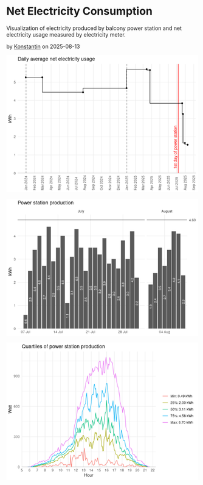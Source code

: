 Net Electricity Consumption
================

Visualization of electricity produced by balcony power station and net
electricity usage measured by electricity meter.

<div>

by <a href="mailto:firstname.lastname@outlook.com">Konstantin</a> on
2025-08-13

</div>

<!-- Start of analysis -------------------------------------------------------->

![](img/average-net-usage-1.png)<!-- -->

![](img/prod-daily-1.png)<!-- -->

![](img/prod-details-1.png)<!-- -->

<!-- End of analysis ---------------------------------------------------------->

